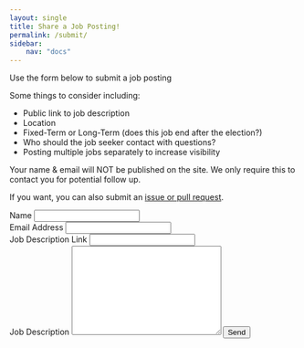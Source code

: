 ```yaml
---
layout: single
title: Share a Job Posting!
permalink: /submit/
sidebar:
    nav: "docs"
---
```


Use the form below to submit a job posting

 <p>Some things to consider including:</p>
  <ul>
    <li>Public link to job description </li>
    <li>Location</li>
    <li>Fixed-Term or Long-Term (does this job end after the election?)</li>
    <li>Who should the job seeker contact with questions?</li>
    <li>Posting multiple jobs separately to increase visibility</li>
  </ul>
<p>Your name & email will NOT be published on the site. We only require this to contact you for potential follow up.</p>

<p>If you want, you can also submit an <a href='https://github.com/anniejw6/progressivedatajobs'>issue or pull request</a>.</p>

  <form action="https://formspree.io/lena@progressivedatajobs.org" method="POST">
    <input type="hidden" name="_subject" value="New job post!" />
    <label for="name">Name</label>
    <input type="text" id="name" name="name" class="full-width"><br>
    <label for="email">Email Address</label>
    <input type="email" id="email" name="_replyto" class="full-width"><br>
    <label for="link">Job Description Link</label>
    <input type="text" id="link" name="link" class="full-width"><br>
    <label for="message">Job Description</label>
    <textarea name="message" id="message" cols="30" rows="10" class="full-width"></textarea>
    <input type="submit" value="Send" class="button">
  </form>

